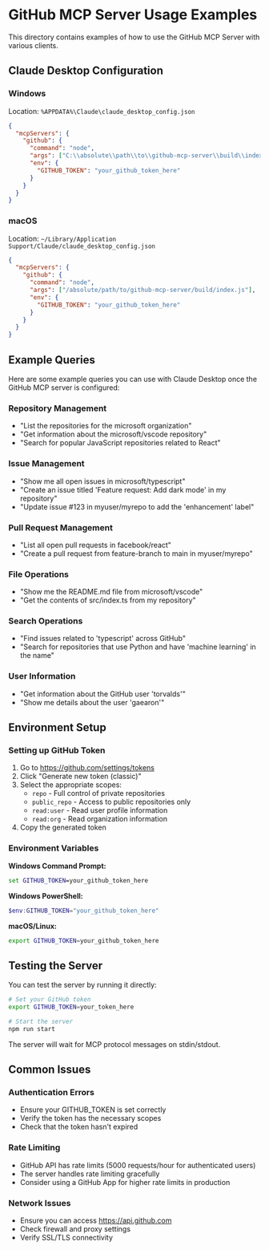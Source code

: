 # GitHub MCP Server Usage Examples

This directory contains examples of how to use the GitHub MCP Server with various clients.

## Claude Desktop Configuration

### Windows
Location: `%APPDATA%\Claude\claude_desktop_config.json`

```json
{
  "mcpServers": {
    "github": {
      "command": "node",
      "args": ["C:\\absolute\\path\\to\\github-mcp-server\\build\\index.js"],
      "env": {
        "GITHUB_TOKEN": "your_github_token_here"
      }
    }
  }
}
```

### macOS
Location: `~/Library/Application Support/Claude/claude_desktop_config.json`

```json
{
  "mcpServers": {
    "github": {
      "command": "node",
      "args": ["/absolute/path/to/github-mcp-server/build/index.js"],
      "env": {
        "GITHUB_TOKEN": "your_github_token_here"
      }
    }
  }
}
```

## Example Queries

Here are some example queries you can use with Claude Desktop once the GitHub MCP server is configured:

### Repository Management
- "List the repositories for the microsoft organization"
- "Get information about the microsoft/vscode repository"
- "Search for popular JavaScript repositories related to React"

### Issue Management
- "Show me all open issues in microsoft/typescript"
- "Create an issue titled 'Feature request: Add dark mode' in my repository"
- "Update issue #123 in myuser/myrepo to add the 'enhancement' label"

### Pull Request Management
- "List all open pull requests in facebook/react"
- "Create a pull request from feature-branch to main in myuser/myrepo"

### File Operations
- "Show me the README.md file from microsoft/vscode"
- "Get the contents of src/index.ts from my repository"

### Search Operations
- "Find issues related to 'typescript' across GitHub"
- "Search for repositories that use Python and have 'machine learning' in the name"

### User Information
- "Get information about the GitHub user 'torvalds'"
- "Show me details about the user 'gaearon'"

## Environment Setup

### Setting up GitHub Token

1. Go to https://github.com/settings/tokens
2. Click "Generate new token (classic)"
3. Select the appropriate scopes:
   - `repo` - Full control of private repositories
   - `public_repo` - Access to public repositories only
   - `read:user` - Read user profile information
   - `read:org` - Read organization information
4. Copy the generated token

### Environment Variables

**Windows Command Prompt:**
```cmd
set GITHUB_TOKEN=your_github_token_here
```

**Windows PowerShell:**
```powershell
$env:GITHUB_TOKEN="your_github_token_here"
```

**macOS/Linux:**
```bash
export GITHUB_TOKEN=your_github_token_here
```

## Testing the Server

You can test the server by running it directly:

```bash
# Set your GitHub token
export GITHUB_TOKEN=your_token_here

# Start the server
npm run start
```

The server will wait for MCP protocol messages on stdin/stdout.

## Common Issues

### Authentication Errors
- Ensure your GITHUB_TOKEN is set correctly
- Verify the token has the necessary scopes
- Check that the token hasn't expired

### Rate Limiting
- GitHub API has rate limits (5000 requests/hour for authenticated users)
- The server handles rate limiting gracefully
- Consider using a GitHub App for higher rate limits in production

### Network Issues
- Ensure you can access https://api.github.com
- Check firewall and proxy settings
- Verify SSL/TLS connectivity
